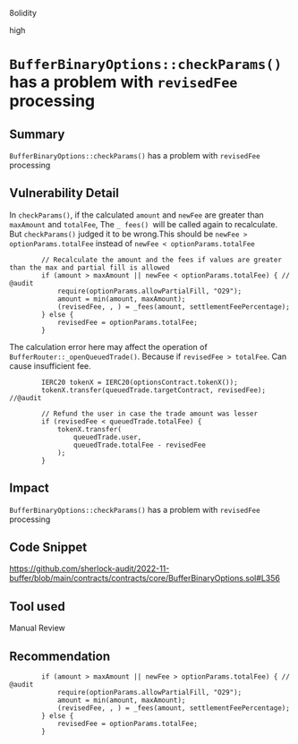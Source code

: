 8olidity

high

# `BufferBinaryOptions::checkParams()` has a problem with `revisedFee` processing

## Summary
`BufferBinaryOptions::checkParams()` has a problem with `revisedFee` processing
## Vulnerability Detail
In `checkParams()`, if the calculated `amount` and `newFee` are greater than `maxAmount` and `totalFee`, The `_ fees() `will be called again to recalculate. But `checkParams()` judged it to be wrong.This should be `newFee > optionParams.totalFee` instead of `newFee < optionParams.totalFee`
```solidity
        // Recalculate the amount and the fees if values are greater than the max and partial fill is allowed
        if (amount > maxAmount || newFee < optionParams.totalFee) { // @audit 
            require(optionParams.allowPartialFill, "O29");
            amount = min(amount, maxAmount);
            (revisedFee, , ) = _fees(amount, settlementFeePercentage);
        } else {
            revisedFee = optionParams.totalFee;
        }
```

The calculation error here may affect the operation of `BufferRouter::_openQueuedTrade()`. Because if `revisedFee > totalFee`.
Can cause insufficient fee.

```solidity
        IERC20 tokenX = IERC20(optionsContract.tokenX());
        tokenX.transfer(queuedTrade.targetContract, revisedFee); //@audit  

        // Refund the user in case the trade amount was lesser
        if (revisedFee < queuedTrade.totalFee) {
            tokenX.transfer(
                queuedTrade.user,
                queuedTrade.totalFee - revisedFee
            );
        }
```

## Impact
`BufferBinaryOptions::checkParams()` has a problem with `revisedFee` processing
## Code Snippet
https://github.com/sherlock-audit/2022-11-buffer/blob/main/contracts/contracts/core/BufferBinaryOptions.sol#L356
## Tool used

Manual Review

## Recommendation
```solidity
        if (amount > maxAmount || newFee > optionParams.totalFee) { // @audit 
            require(optionParams.allowPartialFill, "O29");
            amount = min(amount, maxAmount);
            (revisedFee, , ) = _fees(amount, settlementFeePercentage);
        } else {
            revisedFee = optionParams.totalFee;
        }
```